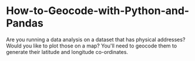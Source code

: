 # How-to-Geocode-with-Python-and-Pandas
Are you running a data analysis on a dataset that has physical addresses? Would you like to plot those on a map? You'll need to geocode them to generate their latitude and longitude co-ordinates.
